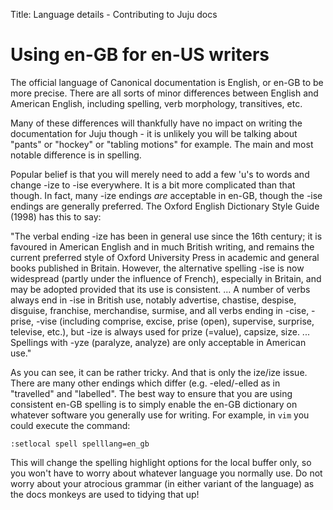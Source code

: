 Title: Language details - Contributing to Juju docs  


# Using en-GB for en-US writers

The official language of Canonical documentation is English, or en-GB to be
more precise. There are all sorts of minor differences between English and 
American English, including spelling, verb morphology, transitives, etc.

Many of these differences will thankfully have no impact on writing the 
documentation for Juju though - it is unlikely you will be talking about 
"pants" or "hockey" or "tabling motions" for example. The main and most
notable difference is in spelling.

Popular belief is that you will merely need to add a few 'u's to words and 
change -ize to -ise everywhere. It is a bit more complicated than that though.
In fact, many -ize endings *are* acceptable in en-GB, though the -ise endings
are generally preferred. The Oxford English Dictionary Style Guide (1998) has
this to say:

"The verbal ending -ize has been in general use since the 16th century; it is
favoured in American English and in much British writing, and remains the
current preferred style of Oxford University Press in academic and general books
published in Britain. However, the alternative spelling -ise is now widespread
(partly under the influence of French), especially in Britain, and may be
adopted provided that its use is consistent.
...
A number of verbs always end in -ise in British use, notably advertise,
chastise, despise, disguise, franchise, merchandise, surmise, and all verbs
ending in -cise, -prise, -vise (including comprise, excise, prise (open),
supervise, surprise, televise, etc.), but -ize is always used for prize
(=value), capsize, size.
...
Spellings with -yze (paralyze, analyze) are only acceptable in American use."

As you can see, it can be rather tricky. And that is only the ize/ize issue.
There are many other endings which differ (e.g. -eled/-elled as in "travelled" 
and "labelled". The best way to ensure that you are using consistent en-GB 
spelling is to simply enable the en-GB dictionary on whatever software you 
generally use for writing. For example, in `vim` you could execute the command:

```
:setlocal spell spelllang=en_gb 
```

This will change the spelling highlight options for the local buffer only, so
you won't have to worry about whatever language you normally use. Do not worry
about your atrocious grammar (in either variant of the language) as the docs 
monkeys are used to tidying that up!
